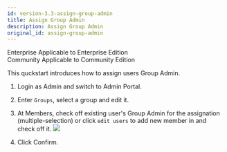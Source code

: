 ```yaml
---
id: version-3.3-assign-group-admin
title: Assign Group Admin
description: Assign Group Admin
original_id: assign-group-admin
---
```

<div class="label-sect">
  <div class="ee-only tooltip">Enterprise
    <span class="tooltiptext">Applicable to Enterprise Edition</span>
  </div>
  <div class="ce-only tooltip">Community
    <span class="tooltiptext">Applicable to Community Edition</span>
  </div>
</div>

This quckstart introduces how to assign users Group Admin.


1. Login as Admin and switch to Admin Portal.

2. Enter `Groups`, select a group and edit it.

3. At Members, check off existing user's Group Admin for the assignation (multiple-selection) or click `edit users` to add new member in and check off it.
    ![](assets/group_admin.png)

4. Click Confirm.
